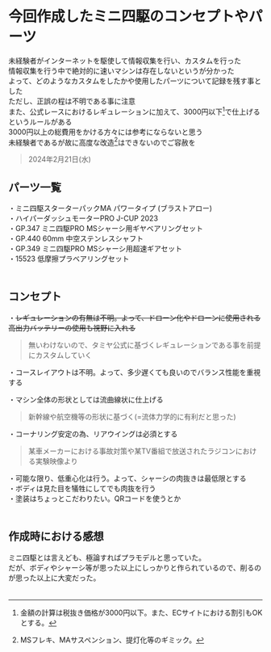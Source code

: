 # 今回作成したミニ四駆のコンセプトやパーツ  
未経験者がインターネットを駆使して情報収集を行い、カスタムを行った    
情報収集を行う中で絶対的に速いマシンは存在しないというが分かった  
よって、どのようなカスタムをしたかや使用したパーツについて記録を残す事とした  
ただし、正誤の程は不明である事に注意  
また、公式レースにおけるレギュレーションに加えて、3000円以下[^1]で仕上げるというルールがある  
3000円以上の総費用をかける方々には参考にならないと思う  
未経験者であるが故に高度な改造[^2]はできないのでご容赦を  

[^1]:金額の計算は税抜き価格が3000円以下。また、ECサイトにおける割引もOKとする。  
[^2]:MSフレキ、MAサスペンション、提灯化等のギミック。  
>2024年2月21日(水)  

## パーツ一覧  
・ミニ四駆スターターパックMA パワータイプ (ブラストアロー)  
・ハイパーダッシュモーターPRO J-CUP 2023  
・GP.347 ミニ四駆PRO MSシャーシ用ギヤベアリングセット  
・GP.440 60mm 中空ステンレスシャフト  
・GP.349 ミニ四駆PRO MSシャーシ用超速ギアセット  
・15523 低摩擦プラベアリングセット  
　　
## コンセプト
・~~レギュレーションの有無は不明。よって、ドローン化やドローンに使用される高出力バッテリーの使用も視野に入れる~~ 
  >無いわけないので、タミヤ公式に基づくレギュレーションである事を前提にカスタムしていく  

・コースレイアウトは不明。よって、多少遅くても良いのでバランス性能を重視する  

・マシン全体の形状としては流曲線状に仕上げる  
>新幹線や航空機等の形状に基づく(=流体力学的に有利だと思った)  

・コーナリング安定の為、リアウイングは必須とする  
>某車メーカーにおける事故対策や某TV番組で放送されたラジコンにおける実験映像より  

・可能な限り、低重心化は行う。よって、シャーシの肉抜きは最低限とする  
・ボディは見た目を犠牲にしてでも肉抜を行う  
・塗装はちょっとこだわりたい。QRコードを使うとか  
　  
## 作成時における感想  
ミニ四駆とは言えども、極論すればプラモデルと思っていた。  
だが、ボディやシャーシ等が思った以上にしっかりと作られているので、削るのが思った以上に大変だった。  
　  
